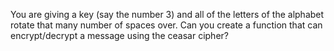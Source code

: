 You are giving a key (say the number 3) and all of the letters of the alphabet rotate that many number of spaces over. Can you create a function that can encrypt/decrypt a message using the ceasar cipher?
